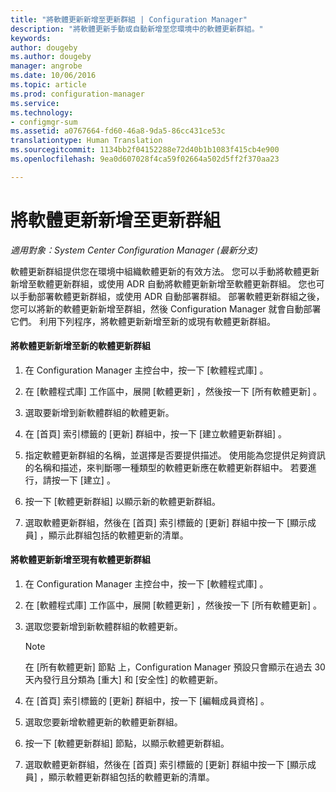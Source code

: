 ```yaml
---
title: "將軟體更新新增至更新群組 | Configuration Manager"
description: "將軟體更新手動或自動新增至您環境中的軟體更新群組。"
keywords: 
author: dougeby
ms.author: dougeby
manager: angrobe
ms.date: 10/06/2016
ms.topic: article
ms.prod: configuration-manager
ms.service: 
ms.technology:
- configmgr-sum
ms.assetid: a0767664-fd60-46a8-9da5-86cc431ce53c
translationtype: Human Translation
ms.sourcegitcommit: 1134bb2f04152288e72d40b1b1083f415cb4e900
ms.openlocfilehash: 9ea0d607028f4ca59f02664a502d5ff2f370aa23

---
```


# <a name="add-software-updates-to-an-update-group"></a>將軟體更新新增至更新群組  

*適用對象：System Center Configuration Manager (最新分支)*

 軟體更新群組提供您在環境中組織軟體更新的有效方法。 您可以手動將軟體更新新增至軟體更新群組，或使用 ADR 自動將軟體更新新增至軟體更新群組。 您也可以手動部署軟體更新群組，或使用 ADR 自動部署群組。 部署軟體更新群組之後，您可以將新的軟體更新新增至群組，然後 Configuration Manager 就會自動部署它們。 利用下列程序，將軟體更新新增至新的或現有軟體更新群組。  

#### <a name="to-add-software-updates-to-a-new-software-update-group"></a>將軟體更新新增至新的軟體更新群組  

1.  在 Configuration Manager 主控台中，按一下 [軟體程式庫] 。  

2.  在 [軟體程式庫] 工作區中，展開 [軟體更新] ，然後按一下 [所有軟體更新] 。  

3.  選取要新增到新軟體群組的軟體更新。  

4.  在 [首頁]  索引標籤的 [更新]  群組中，按一下 [建立軟體更新群組] 。  

5.  指定軟體更新群組的名稱，並選擇是否要提供描述。 使用能為您提供足夠資訊的名稱和描述，來判斷哪一種類型的軟體更新應在軟體更新群組中。 若要進行，請按一下 [建立] 。  

6.  按一下 [軟體更新群組]  以顯示新的軟體更新群組。  

7.  選取軟體更新群組，然後在 [首頁]  索引標籤的 [更新]  群組中按一下 [顯示成員]  ，顯示此群組包括的軟體更新的清單。  

#### <a name="to-add-software-updates-to-an-existing-software-update-group"></a>將軟體更新新增至現有軟體更新群組  

1.  在 Configuration Manager 主控台中，按一下 [軟體程式庫] 。  

2.  在 [軟體程式庫] 工作區中，展開 [軟體更新] ，然後按一下 [所有軟體更新] 。  

3.  選取您要新增到新軟體群組的軟體更新。  

    > [!NOTE]  
    >  在 [所有軟體更新] 節點 上，Configuration Manager 預設只會顯示在過去 30 天內發行且分類為 [重大] 和 [安全性] 的軟體更新。  

4.  在 [首頁]  索引標籤的 [更新]  群組中，按一下 [編輯成員資格] 。  

5.  選取您要新增軟體更新的軟體更新群組。  

6.  按一下 [軟體更新群組]  節點，以顯示軟體更新群組。  

7.  選取軟體更新群組，然後在 [首頁]  索引標籤的 [更新]  群組中按一下 [顯示成員]  ，顯示軟體更新群組包括的軟體更新的清單。  



<!--HONumber=Nov16_HO1-->


